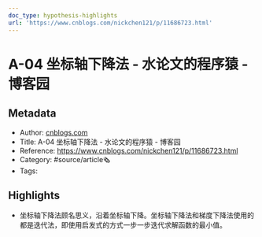 ```yaml
---
doc_type: hypothesis-highlights
url: 'https://www.cnblogs.com/nickchen121/p/11686723.html'
---
```

# A-04 坐标轴下降法 - 水论文的程序猿 - 博客园
## Metadata
- Author: [cnblogs.com]()
- Title: A-04 坐标轴下降法 - 水论文的程序猿 - 博客园
- Reference: https://www.cnblogs.com/nickchen121/p/11686723.html
- Category: #source/article🗞
- Tags:
## Highlights
- 坐标轴下降法顾名思义，沿着坐标轴下降。坐标轴下降法和梯度下降法使用的都是迭代法，即使用启发式的方式一步一步迭代求解函数的最小值。

